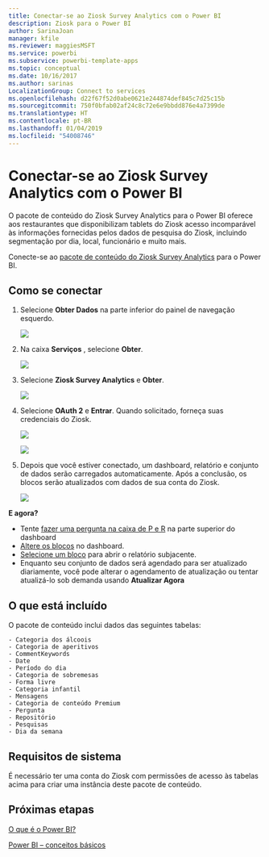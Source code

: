 ```yaml
---
title: Conectar-se ao Ziosk Survey Analytics com o Power BI
description: Ziosk para o Power BI
author: SarinaJoan
manager: kfile
ms.reviewer: maggiesMSFT
ms.service: powerbi
ms.subservice: powerbi-template-apps
ms.topic: conceptual
ms.date: 10/16/2017
ms.author: sarinas
LocalizationGroup: Connect to services
ms.openlocfilehash: d22f67f52d0abe0621e244874def845c7d25c15b
ms.sourcegitcommit: 750f0bfab02af24c8c72e6e9bbdd876e4a7399de
ms.translationtype: HT
ms.contentlocale: pt-BR
ms.lasthandoff: 01/04/2019
ms.locfileid: "54008746"
---
```

# <a name="connect-to-ziosk-survey-analytics-with-power-bi"></a>Conectar-se ao Ziosk Survey Analytics com o Power BI
O pacote de conteúdo do Ziosk Survey Analytics para o Power BI oferece aos restaurantes que disponibilizam tablets do Ziosk acesso incomparável às informações fornecidas pelos dados de pesquisa do Ziosk, incluindo segmentação por dia, local, funcionário e muito mais.

Conecte-se ao [pacote de conteúdo do Ziosk Survey Analytics](https://app.powerbi.com/getdata/services/ziosk-survey-analytics) para o Power BI.

## <a name="how-to-connect"></a>Como se conectar
1. Selecione **Obter Dados** na parte inferior do painel de navegação esquerdo.  
   
    ![](media/service-connect-to-ziosk/getdata.png)
2. Na caixa **Serviços** , selecione **Obter**.  
   
    ![](media/service-connect-to-ziosk/services.png)
3. Selecione **Ziosk Survey Analytics** e **Obter**.  
   
    ![](media/service-connect-to-ziosk/ziosk.png)
4. Selecione **OAuth 2** e **Entrar**. Quando solicitado, forneça suas credenciais do Ziosk.
   
    ![](media/service-connect-to-ziosk/creds.png)
   
    ![](media/service-connect-to-ziosk/creds2.png)
5. Depois que você estiver conectado, um dashboard, relatório e conjunto de dados serão carregados automaticamente. Após a conclusão, os blocos serão atualizados com dados de sua conta do Ziosk.
   
    ![](media/service-connect-to-ziosk/dashboard.png)

**E agora?**

* Tente [fazer uma pergunta na caixa de P e R](consumer/end-user-q-and-a.md) na parte superior do dashboard
* [Altere os blocos](service-dashboard-edit-tile.md) no dashboard.
* [Selecione um bloco](consumer/end-user-tiles.md) para abrir o relatório subjacente.
* Enquanto seu conjunto de dados será agendado para ser atualizado diariamente, você pode alterar o agendamento de atualização ou tentar atualizá-lo sob demanda usando **Atualizar Agora**

## <a name="whats-included"></a>O que está incluído
O pacote de conteúdo inclui dados das seguintes tabelas:  

    - Categoria dos álcoois  
    - Categoria de aperitivos  
    - CommentKeywords  
    - Date  
    - Período do dia  
    - Categoria de sobremesas  
    - Forma livre  
    - Categoria infantil  
    - Mensagens  
    - Categoria de conteúdo Premium  
    - Pergunta  
    - Repositório  
    - Pesquisas  
    - Dia da semana  


## <a name="system-requirements"></a>Requisitos de sistema
É necessário ter uma conta do Ziosk com permissões de acesso às tabelas acima para criar uma instância deste pacote de conteúdo.

## <a name="next-steps"></a>Próximas etapas
[O que é o Power BI?](power-bi-overview.md)

[Power BI – conceitos básicos](consumer/end-user-basic-concepts.md)

